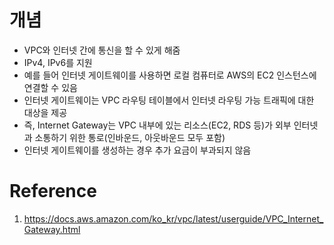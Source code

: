 # 개념
* VPC와 인터넷 간에 통신을 할 수 있게 해줌
* IPv4, IPv6를 지원
* 예를 들어 인터넷 게이트웨이를 사용하면 로컬 컴퓨터로 AWS의 EC2 인스턴스에 연결할 수 있음
* 인터넷 게이트웨이는 VPC 라우팅 테이블에서 인터넷 라우팅 가능 트래픽에 대한 대상을 제공
* 즉, Internet Gateway는 VPC 내부에 있는 리소스(EC2, RDS 등)가 외부 인터넷과 소통하기 위한 통로(인바운드, 아웃바운드 모두 포함)
* 인터넷 게이트웨이를 생성하는 경우 추가 요금이 부과되지 않음

# Reference
1. https://docs.aws.amazon.com/ko_kr/vpc/latest/userguide/VPC_Internet_Gateway.html
